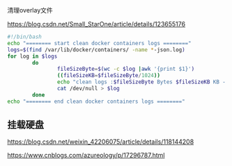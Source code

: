 清理overlay文件

https://blog.csdn.net/Small_StarOne/article/details/123655176

```bash
#!/bin/bash
echo "======== start clean docker containers logs ========"
logs=$(find /var/lib/docker/containers/ -name *-json.log)
for log in $logs
        do
                fileSizeByte=$(wc -c $log |awk '{print $1}')
                ((fileSizeKB=$fileSizeByte/1024))
                echo "clean logs :$fileSizeByte Bytes $fileSizeKB KB - $log"
                cat /dev/null > $log
        done
echo "======== end clean docker containers logs ========"
```


## 挂载硬盘
https://blog.csdn.net/weixin_42206075/article/details/118144208

https://www.cnblogs.com/azureology/p/17296787.html